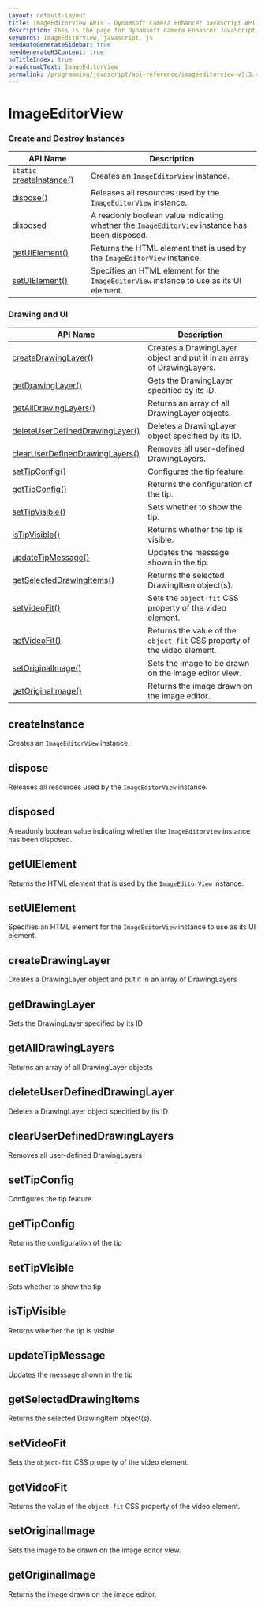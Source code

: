 ```yaml
---
layout: default-layout
title: ImageEditorView APIs - Dynamsoft Camera Enhancer JavaScript API
description: This is the page for Dynamsoft Camera Enhancer JavaScript SDK ImageEditorView APIs.
keywords: ImageEditorView, javascript, js
needAutoGenerateSidebar: true
needGenerateH3Content: true
noTitleIndex: true
breadcrumbText: ImageEditorView
permalink: /programming/javascript/api-reference/imageeditorview-v3.3.4.html
---
```


# ImageEditorView

### Create and Destroy Instances

| API Name                                     | Description                                                                                   |
| -------------------------------------------- | --------------------------------------------------------------------------------------------- |
| `static` [createInstance()](#createinstance) | Creates an `ImageEditorView` instance.                                                         |
| [dispose()](#dispose)                        | Releases all resources used by the `ImageEditorView` instance.                                |
| [disposed](#disposed)                        | A readonly boolean value indicating whether the `ImageEditorView` instance has been disposed. |
| [getUIElement()](#getuielement)              | Returns the HTML element that is used by the `ImageEditorView` instance.                      |
| [setUIElement()](#setuielement)              | Specifies an HTML element for the `ImageEditorView` instance to use as its UI element.        |

### Drawing and UI

| API Name                                                                | Description                                                              |
| ----------------------------------------------------------------------- | ------------------------------------------------------------------------ |
| [createDrawingLayer()](#createdrawinglayer)                             | Creates a DrawingLayer object and put it in an array of DrawingLayers.   |
| [getDrawingLayer()](#getdrawinglayer)                                   | Gets the DrawingLayer specified by its ID.                               |
| [getAllDrawingLayers()](#getalldrawinglayers)                           | Returns an array of all DrawingLayer objects.                            |
| [deleteUserDefinedDrawingLayer()](#deleteuserdefineddrawinglayer)       | Deletes a DrawingLayer object specified by its ID.                       |
| [clearUserDefinedDrawingLayers()](#clearuserdefineddrawinglayers)       | Removes all user-defined DrawingLayers.                                  |
| [setTipConfig()](#settipconfig)                                         | Configures the tip feature.                                              |
| [getTipConfig()](#gettipconfig)                                         | Returns the configuration of the tip.                                    |
| [setTipVisible()](#settipvisible)                                       | Sets whether to show the tip.                                            |
| [isTipVisible()](#istipvisible)                                         | Returns whether the tip is visible.                                      |
| [updateTipMessage()](#updatetipmessage)                                 | Updates the message shown in the tip.                                    |
| [getSelectedDrawingItems()](imageeditorview.md#getselecteddrawingitems) | Returns the selected DrawingItem object(s).                              |
| [setVideoFit()](imageeditorview.md#setvideofit)                         | Sets the `object-fit` CSS property of the video element.                 |
| [getVideoFit()](imageeditorview.md#getvideofit)                         | Returns the value of the `object-fit` CSS property of the video element. |
| [setOriginalImage()](imageeditorview.md#setoriginalimage)               | Sets the image to be drawn on the image editor view.          |
| [getOriginalImage()](imageeditorview.md#setoriginalimage)               | Returns the image drawn on the image editor.                             |

## createInstance

Creates an `ImageEditorView` instance.

## dispose

Releases all resources used by the `ImageEditorView` instance.

## disposed

A readonly boolean value indicating whether the `ImageEditorView` instance has been disposed.

## getUIElement

Returns the HTML element that is used by the `ImageEditorView` instance.

## setUIElement

Specifies an HTML element for the `ImageEditorView` instance to use as its UI element.

## createDrawingLayer

Creates a DrawingLayer object and put it in an array of DrawingLayers


## getDrawingLayer

Gets the DrawingLayer specified by its ID


## getAllDrawingLayers

Returns an array of all DrawingLayer objects


## deleteUserDefinedDrawingLayer

Deletes a DrawingLayer object specified by its ID


## clearUserDefinedDrawingLayers

Removes all user-defined DrawingLayers


## setTipConfig

Configures the tip feature


## getTipConfig

Returns the configuration of the tip


## setTipVisible

Sets whether to show the tip


## isTipVisible

Returns whether the tip is visible


## updateTipMessage

Updates the message shown in the tip


## getSelectedDrawingItems

Returns the selected DrawingItem object(s).

## setVideoFit

Sets the `object-fit` CSS property of the video element.


## getVideoFit

Returns the value of the `object-fit` CSS property of the video element.

## setOriginalImage

Sets the image to be drawn on the image editor view.

## getOriginalImage

Returns the image drawn on the image editor.
